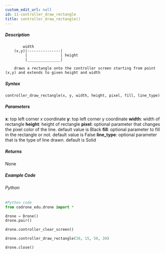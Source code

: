 ```yaml
---
custom_edit_url: null
id: 11-controller_draw_rectangle
title: controller_draw_rectangle()
---
```


##### Description

            width
        (x,y)|---------------|
             |               | height
             |_______________|

        draws a rectangle onto the controller screen starting from point (x,y) and extends to given height and width

##### Syntax
```controller_draw_rectangle(x, y, width, height, pixel, fill, line_type)``` <br />

##### Parameters

**x**: top left corner x coordinate
**y**: top left corner y coordinate
**width**: width of rectangle
**height**: height of rectangle
**pixel**: optional parameter that changes the pixel color of the line. default value is Black
**fill**: optional parameter to fill in the rectangle or not. default value is False
**line_type**: optional parameter that is the type of line drawn. default is Solid

##### Returns

None

##### Example Code
###### Python
```python
#Python code
from codrone_edu.drone import *

drone = Drone()
drone.pair()

drone.controller_clear_screen()

drone.controller_draw_rectangle(30, 15, 50, 30)

drone.close()

```